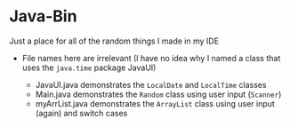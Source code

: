 # Java-Bin
Just a place for all of the random things I made in my IDE
<ul>
  <li>File names here are irrelevant (I have no idea why I named a class that uses the <code>java.time</code> package JavaUI)</li>
    <ul>
      <li>JavaUI.java demonstrates the <code>LocalDate</code> and <code>LocalTime</code> classes</li>
      <li>Main.java demonstrates the <code>Random</code> class using user input (<code>Scanner</code>)</li>
      <li>myArrList.java demonstrates the <code>ArrayList</code> class using user input (again) and switch cases</li>
    </ul>
</ul>
